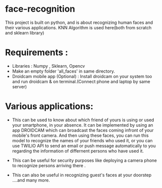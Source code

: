 # face-recognition
This project is built on python, and is about recognizing human faces and their various applications. 
KNN Algorithm is used here(both from scratch and sklearn library)	      
	
	
	
# Requirements :

* Libraries : Numpy , Sklearn, Opencv
* Make an empty folder 'all_faces' in same directory.
* Droidcam  mobile app (Optional) :
				Install droidcam on your system too and run droidcam & on terminal.(Connect phone and laptop by same server)
				
				
				
# Various applications:

* This can be used  to know about which friend of yours is using or used your smartphone, in your absence. 
It can be implemented by using an app DROIDCAM which can broadcast the faces  coming infront of your mobile's front camera. 
And then using these faces, you can run this model to recognize the names of your friends who used it,
or you can use TWILIO API to send an email or push message automatically to you regarding the information of differnent persons
who have used it.

* This can be useful for security purposes like deploying a camera phone to recognize persons arriving there . 
 
* This can also be useful in recognizing guest's faces at your doorstep 
....and many more.
